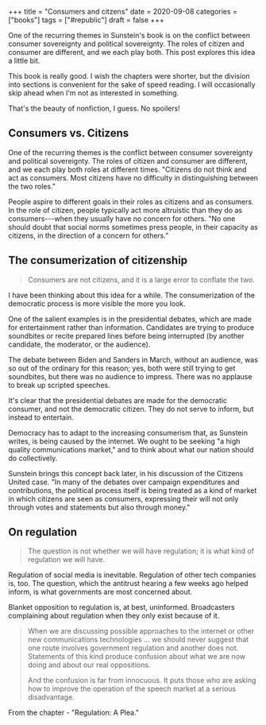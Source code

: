 +++
title = "Consumers and citzens"
date = 2020-09-08
categories = ["books"]
tags = ["#republic"]
draft = false
+++

One of the recurring themes in Sunstein's book is on the conflict between consumer sovereignty and political sovereignty. The roles of citizen and consumer are different, and we each play both. This post explores this idea a little bit.

<!--more-->

This book is really good. I wish the chapters were shorter, but the division into sections is convenient for the sake of speed reading. I will occasionally skip ahead when I'm not as interested in something.

That's the beauty of nonfiction, I guess. No spoilers!

## Consumers vs. Citizens
One of the recurring themes is the conflict between consumer sovereignty and political sovereignty. The roles of citizen and consumer are different, and we each play both roles at different times. "Citizens do not think and act as consumers. Most citizens have no difficulty in distinguishing between the two roles."

People aspire to different goals in their roles as citizens and as consumers. In the role of citizen, people typically act more altruistic than they do as consumers---when they usually have no concern for others. "No one should doubt that social norms sometimes press people, in their capacity as citizens, in the direction of a concern for others."


## The consumerization of citizenship
> Consumers are not citizens, and it is a large error to conflate the two.

I have been thinking about this idea for a while. The consumerization of the democratic process is more visible the more you look.

One of the salient examples is in the presidential debates, which are made for entertainment rather than information. Candidates are trying to produce soundbites or recite prepared lines before being interrupted (by another candidate, the moderator, or the audience).

The debate between Biden and Sanders in March, without an audience, was so out of the ordinary for this reason; yes, both were still trying to get soundbites, but there was no audience to impress. There was no applause to break up scripted speeches.

It's clear that the presidential debates are made for the democratic consumer, and not the democratic citizen. They do not serve to inform, but instead to entertain.

Democracy has to adapt to the increasing consumerism that, as Sunstein writes, is being caused by the internet. We ought to be seeking "a high quality communications market," and to think about what our nation should do collectively.

Sunstein brings this concept back later, in his discussion of the Citizens United case. "In many of the debates over campaign expenditures and contributions, the political process itself is being treated as a kind of market in which citizens are seen as consumers, expressing their will not only through votes and statements but also through money."


## On regulation
> The question is not whether we will have regulation; it is what kind of regulation we will have.

Regulation of social media is inevitable. Regulation of other tech companies is, too. The question, which the antitrust hearing a few weeks ago helped inform, is what governments are most concerned about.

Blanket opposition to regulation is, at best, uninformed. Broadcasters complaining about regulation when they only exist because of it.

> When we are discussing possible approaches to the internet or other new communications technologies ... we should never suggest that one route involves government regulation and another does not. Statements of this kind produce confusion about what we are now doing and about our real oppositions.
>
> And the confusion is far from innocuous. It puts those who are asking how to improve the operation of the speech market at a serious disadvantage.

From the chapter - "Regulation: A Plea."
